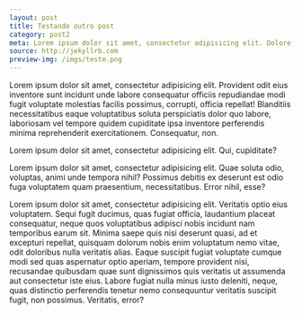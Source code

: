 ```yaml
---
layout: post
title: Testando outro post
category: post2
meta: Lorem ipsum dolor sit amet, consectetur adipisicing elit. Dolore, aut iusto architecto odit tempora, in nihil dolorem cumque eligendi quaerat quis. Dolorum iure sequi velit reprehenderit ipsa quidem nulla, nam.
source: http://jekyllrb.com
preview-img: /imgs/teste.png
---
```


Lorem ipsum dolor sit amet, consectetur adipisicing elit. Provident odit eius inventore sunt incidunt unde labore consequatur officiis repudiandae modi fugit voluptate molestias facilis possimus, corrupti, officia repellat! Blanditiis necessitatibus eaque voluptatibus soluta perspiciatis dolor quo labore, laboriosam vel tempore quidem cupiditate ipsa inventore perferendis minima reprehenderit exercitationem. Consequatur, non.

Lorem ipsum dolor sit amet, consectetur adipisicing elit. Qui, cupiditate?

Lorem ipsum dolor sit amet, consectetur adipisicing elit. Quae soluta odio, voluptas, animi unde tempora nihil? Possimus debitis ex deserunt est odio fuga voluptatem quam praesentium, necessitatibus. Error nihil, esse?

Lorem ipsum dolor sit amet, consectetur adipisicing elit. Veritatis optio eius voluptatem. Sequi fugit ducimus, quas fugiat officia, laudantium placeat consequatur, neque quos voluptatibus adipisci nobis incidunt nam temporibus earum sit. Minima saepe quis nisi deserunt quasi, ad et excepturi repellat, quisquam dolorum nobis enim voluptatum nemo vitae, odit doloribus nulla veritatis alias. Eaque suscipit fugiat voluptate cumque modi sed quas aspernatur optio aperiam, tempore provident nisi, recusandae quibusdam quae sunt dignissimos quis veritatis ut assumenda aut consectetur iste eius. Labore fugiat nulla minus iusto deleniti, neque, quas distinctio perferendis tenetur nemo consequuntur veritatis suscipit fugit, non possimus. Veritatis, error?